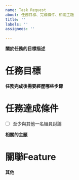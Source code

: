 ```yaml
---
name: Task Request
about: 任務目標、完成條件、相關主題
title: ''
labels: ''
assignees: ''

---
```


**關於任務的目標描述**
# 任務目標

**任務完成後需要經歷哪些步驟**
# 任務達成條件
- [ ] 至少與其他一名組員討論

**相關的主題**
# 關聯Feature

**其他**
